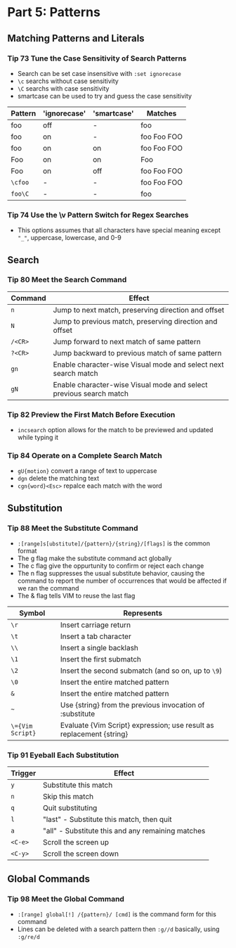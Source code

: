 # Part 5: Patterns

## Matching Patterns and Literals

### Tip 73 Tune the Case Sensitivity of Search Patterns
- Search can be set case insensitive with `:set ignorecase`
- `\c` searchs without case sensitivity
- `\C` searchs with case sensitivity
- smartcase can be used to try and guess the case sensitivity

|Pattern | 'ignorecase' | 'smartcase' | Matches|
|---|---|---|----|
|foo | off | - | foo|
|foo | on | - | foo Foo FOO|
|foo | on | on | foo Foo FOO|
|Foo | on | on | Foo|
|Foo | on | off | foo Foo FOO|
|`\cfoo` | - | - | foo Foo FOO|
|`foo\C` | - | - | foo|

### Tip 74 Use the \v Pattern Switch for Regex Searches
- This options assumes that all characters have special meaning except `"_"`, uppercase, lowercase, and 0-9

## Search

### Tip 80 Meet the Search Command

|Command | Effect|
|---|----|
|`n` | Jump to next match, preserving direction and offset|
|`N` | Jump to previous match, preserving direction and offset|
|`/<CR>` | Jump forward to next match of same pattern|
|`?<CR>` | Jump backward to previous match of same pattern|
|`gn` | Enable character-wise Visual mode and select next search match|
|`gN` | Enable character-wise Visual mode and select previous search match|

### Tip 82 Preview the First Match Before Execution
- `incsearch` option allows for the match to be previewed and updated while typing it

### Tip 84 Operate on a Complete Search Match
- `gU{motion}` convert a range of text to uppercase
- `dgn` delete the matching text
- `cgn{word}<Esc>` repalce each match with the word

## Substitution

### Tip 88 Meet the Substitute Command
- `:[range]s[ubstitute]/{pattern}/{string}/[flags]` is the common format
- The g flag make the substitute command act globally
- The c flag give the oppurtunity to confirm or reject each change
- The n flag suppresses the usual substitute behavior, causing the command to report the number of occurrences that would be affected if we ran the command
- The & flag tells VIM to reuse the last flag

|Symbol | Represents|
|---|----|
|`\r` | Insert carriage return|
|`\t` | Insert a tab character|
|`\\` | Insert a single backlash|
|`\1` | Insert the first submatch|
|`\2` | Insert the second submatch (and so on, up to `\9`)|
|`\0` | Insert the entire matched pattern|
|`&` | Insert the entire matched pattern|
|`~` | Use {string} from the previous invocation of :substitute|
|`\={Vim Script}` | Evaluate {Vim Script} expression; use result as replacement {string}|

### Tip 91 Eyeball Each Substitution

|Trigger | Effect|
|---|----|
|`y` | Substitute this match|
|`n` | Skip this match|
|`q` | Quit substituting|
|`l` | "last" - Substitute this match, then quit|
|`a` | "all" - Substitute this and any remaining matches|
|`<C-e>` | Scroll the screen up|
|`<C-y>` | Scroll the screen down|

## Global Commands

### Tip 98 Meet the Global Command
- `:[range] global[!] /{pattern}/ [cmd]` is the command form for this command
- Lines can be deleted with a search pattern then `:g//d` basically, using `:g/re/d`
